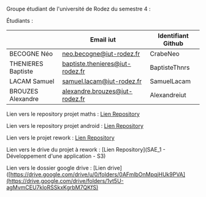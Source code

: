 Groupe étudiant de l'université de Rodez du semestre 4 :

Étudiants :

|             | Email iut     | Identifiant Github | 
|-------------|---------------|---------------|
| BECOGNE Néo | neo.becogne@iut-rodez.fr | CrabeNeo |
| THENIERES Baptiste | baptiste.thenieres@iut-rodez.fr | BaptisteThnrs |
| LACAM Samuel | samuel.lacam@iut-rodez.fr | SamuelLacam |
| BROUZES Alexandre   | alexandre.brouzes@iut-rodez.fr | Alexandreiut  | 

Lien vers le repository projet maths : [Lien Repository](https://github.com/SAE-4-01/SAE-S4-projet-maths)

Lien vers le repository projet android : [Lien Repository](https://github.com/Rodez-IUT/sae-s4-a-2024-2025-sw1-2)

Lien vers le projet rework :  [Lien Repository](https://github.com/STONNEEEE/StatiSalle_SAE-S3_WEB)

Lien vers le drive du projet à rework :  [Lien Repository](SAE_1 - Développement d'une application - S3)

Lien vers le dossier google drive : [Lien drive]([https://drive.google.com/drive/u/0/folders/0AFmlbOnMpqjHUk9PVA](https://drive.google.com/drive/folders/1vt5U-agMvmCEU7kloRSSkxKgrbM7QKfS)
